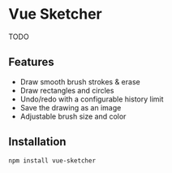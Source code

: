 # Vue Sketcher

TODO

## Features
- Draw smooth brush strokes & erase
- Draw rectangles and circles
- Undo/redo with a configurable history limit
- Save the drawing as an image
- Adjustable brush size and color

## Installation
```bash
npm install vue-sketcher
```
